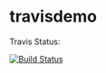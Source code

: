 # travisdemo

Travis Status:

[![Build Status](https://travis-ci.org/lanxuping/travisdemo.svg?branch=master)](https://travis-ci.org/lanxuping/travisdemo)
